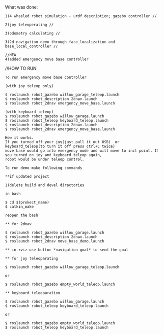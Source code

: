 What was done:

	1)4 wheeled robot simulation - urdf description; gazebo controller //
	
	2)joy teleoperating //
	
	3)odometry calculating //
	
	3)2d navigation demo through face_localization and base_local_controller //
	
	//NEW
	4)added emergency move base controller
	
	
//HOW TO RUN

	To run emergency move base controller
	
	(with joy teleop only)
	
	$ roslaunch robot_gazebo willow_garage_teleop.launch
	$ roslaunch robot_description 2dnav.launch
	$ roslaunch robot_2dnav emergency_move_base.launch

	(with keyboard teleop)
	$ roslaunch robot_gazebo willow_garage.launch
	$ roslaunch robot_teleop keyboard_teleop.launch
	$ roslaunch robot_description 2dnav.launch
	$ roslaunch robot_2dnav emergency_move_base.launch
	
	How it works.
	If you turned off your joy(just pull it out USB)  or keyboard_teleop(to turn it off press ctrl+C twice)
	move base would go into emergency mode and will move to init point. If you turned on joy and keyboard_teleop again,
	robot would be under teleop control. 
	
	To run demo make following commands
	
	**if updated project
	
	1)delete build and devel diractories
	
	in bash
	
	$ cd $(prokect_name)
	$ catkin_make
	
	reopen the bash
	
	** for 2dnav
	
	$ roslaunch robot_gazebo willow_garage.launch 
	$ roslaunch robot_description 2dnav.launch
	$ roslaunch robot_2dnav move_base_demo.launch
	
	** in rviz use button *navigation goal* to send the goal
	
	** for joy teleoparating
	
	$ roslaunch robot_gazebo willow_garage_teleop.launch
	
	or
	
	$ roslaunch robot_gazebo empty_world_teleop.launch
	
	** keyboard teleoparation
	
	$ roslaunch robot_gazebo willow_garage.launch
	$ roslaunch robot_teleop keyboard_teleop.launch
	
	or
	
	$ roslaunch robot_gazebo empty_world_teleop.launch
	$ roslaunch robot_teleop keyboard_teleop.launch
	
